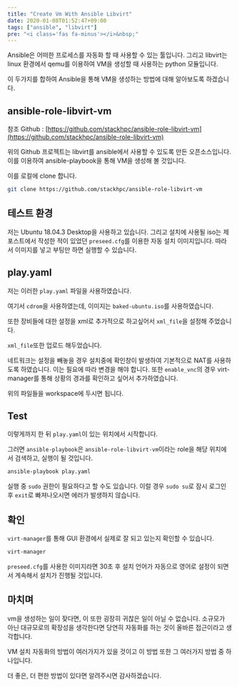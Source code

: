 ```yaml
---
title: "Create Vm With Ansible Libvirt"
date: 2020-01-08T01:52:47+09:00
tags: ["ansible", "libvirt"]
pre: "<i class='fas fa-minus'></i>&nbsp;"
---
```


Ansible은 어떠한 프로세스를 자동화 할 때 사용할 수 있는 툴입니다.
그리고 libvirt는 linux 환경에서 qemu를 이용하여 VM을 생성할 때 사용하는 python 모듈입니다.

이 두가지를 합하여 Ansible을 통해 VM을 생성하는 방법에 대해 알아보도록 하겠습니다.

## ansible-role-libvirt-vm

참조 Github : [https://github.com/stackhpc/ansible-role-libvirt-vm](https://github.com/stackhpc/ansible-role-libvirt-vm)

위의 Github 프로젝트는 libvirt를 ansible에서 사용할 수 있도록 만든 오픈소스입니다.
이를 이용하여 ansible-playbook을 통해 VM을 생성해 볼 것입니다.

이를 로컬에 clone 합니다.

```bash
git clone https://github.com/stackhpc/ansible-role-libvirt-vm
```

## 테스트 환경

저는 Ubuntu 18.04.3 Desktop을 사용하고 있습니다.
그리고 설치에 사용될 iso는 제 포스트에서 작성한 적이 있었던 `preseed.cfg`를 이용한 자동 설치 이미지입니다.
따라서 이미지를 넣고 부팅만 하면 실행할 수 있습니다.

## play.yaml

<script src="https://gist.github.com/KimMJ/00c08cf5d11770ac08f17419f1a2fae9.js"></script>

저는 이러한 `play.yaml` 파일을 사용하였습니다.

여기서 `cdrom`을 사용하였는데, 이미지는 `baked-ubuntu.iso`를 사용하였습니다.

또한 장비들에 대한 설정을 xml로 추가적으로 하고싶어서 `xml_file`을 설정해 주었습니다.

`xml_file`또한 업로드 해두었습니다.

<script src="https://gist.github.com/KimMJ/0e74dea0e988b9072d26628fa69f0ee1.js"></script>

네트워크는 설정을 빼놓을 경우 설치중에 확인창이 발생하여 기본적으로 NAT를 사용하도록 하였습니다.
이는 필요에 따라 변경을 해야 합니다.
또한 `enable_vnc`의 경우 virt-manager를 통해 상황의 경과를 확인하고 싶어서 추가하였습니다.

위의 파일들을 workspace에 두시면 됩니다.

## Test

이렇게까지 한 뒤 `play.yaml`이 있는 위치에서 시작합니다.

그러면 `ansible-playbook`은 `ansible-role-libvirt-vm`이라는 role을 해당 위치에서 검색하고, 실행이 될 것입니다.

```bash
ansible-playbook play.yaml
```

실행 중 `sudo` 권한이 필요하다고 할 수도 있습니다. 이럴 경우 `sudo su`로 잠시 로그인 후 `exit`로 빠져나오시면 에러가 발생하지 않습니다.

## 확인

`virt-manager`를 통해 GUI 환경에서 실제로 잘 되고 있는지 확인할 수 있습니다.

```bash
virt-manager
```

`preseed.cfg`를 사용한 이미지라면 30초 후 설치 언어가 자동으로 영어로 설정이 되면서 계속해서 설치가 진행될 것입니다.

## 마치며

vm을 생성하는 일이 잦다면, 이 또한 굉장히 귀찮은 일이 아닐 수 없습니다. 
소규모가 아닌 대규모로의 확장성을 생각한다면 당연히 자동화를 하는 것이 올바른 접근이라고 생각합니다.

VM 설치 자동화의 방법이 여러가지가 있을 것이고 이 방법 또한 그 여러가지 방법 중 하나입니다.

더 좋은, 더 편한 방법이 있다면 알려주시면 감사하겠습니다.